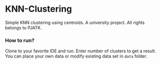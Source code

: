 # KNN-Clustering
Simple KNN clustering using centroids. 
A university project. All rights belongs to PJATK.

### How to run?

Clone to your favorite IDE and run. Enter number of clusters to get a result. You can place your own data or modify existing data set in `data` folder.
